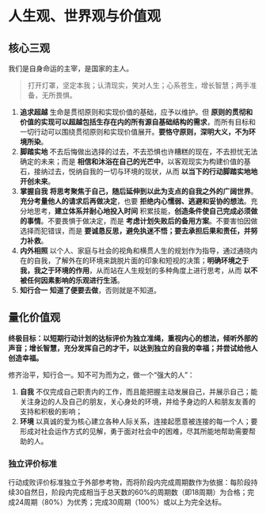 # 人生观、世界观与价值观

## 核心三观

我们是自身命运的主宰，是国家的主人。

> 打开灯罩，坚定本我；认清现实，笑对人生；心系苍生，增长智慧；两手准备，无所畏惧。

1. **追求超越** 生命是贯彻原则和实现价值的基础，应予以维护。但 **原则的贯彻和价值的实现可以超越包括生存在内的所有源自基础结构的需求**，而所有目标和一切行动可以围绕贯彻原则和实现价值展开。**要恪守原则，深明大义，不为环境所染**。
2. **脚踏实地** 不去后悔做出选择的过去，不去恐惧也许糟糕的现在，不去担忧无法确定的未来；而是 **相信和沐浴在自己的光芒中**，以客观现实为构建价值的基石，接纳过去，悦纳自我的一切与环境的现状，从而 **以当下的行动脚踏实地地开创未来**。
3. **掌握自我** **将思考聚焦于自己，随后延伸到以此为支点的自我之外的广阔世界**。**充分考量他人的请求后再做决定**，也要 **拒绝内心懦弱、逃避和妥协的想法**。充分地思考，**建立体系并耐心地投入时间** 积累技能，**创造条件使自己完成必须做的事情**。不要畏惧于做决定，而是 **考虑计划失败后的备用方案**。不要害怕因做选择而犯错误，而是 **要诚恳反思，避免执迷不悟；要去承担后果和责任，并努力补救**。
4. **内外相照** 以个人、家庭与社会的视角和横贯人生的规划作为指导，通过通晓内在的自我，了解外在的环境来跳脱片面的印象和短视的决策；**明确环境之于我，我之于环境的作用**，从而站在人生规划的多种角度上进行思考，从而 **以不被任何因素影响的乐观进行生活**。
5. **知行合一** **知道了便要去做**，否则就是不知道。

## 量化价值观

**终极目标：以短期行动计划的达标评价为独立准绳，重视内心的想法，倾听外部的声音；增长智慧，充分发挥自己的才干，以达到独立的自我的幸福；并尝试给他人创造幸福。**

修齐治平，知行合一。知不可为而为之，做一个“强大的人”：

1. **自我** 不仅完成自己职责内的工作，而且能把握主动发展自己，并展示自己；能关注身边的人及自己的朋友，关心身处的环境，并给予身边的人和朋友友善的支持和积极的影响；
2. **环境** 以真诚的爱为核心建立各种人际关系，连接起愿意被连接的每一个人；要形成对社会运作方式的见解，勇于面对社会中的困难，尽其所能地帮助需要帮助的人。

### 独立评价标准

行动成败评价标准独立于外部参考物，而将阶段内完成周期数作为依据：每阶段持续30自然日，阶段内完成相当于总天数的60%的周期数（即18周期）为合格；完成24周期（80%）为优秀；完成30周期（100%）或以上为完全达标。
